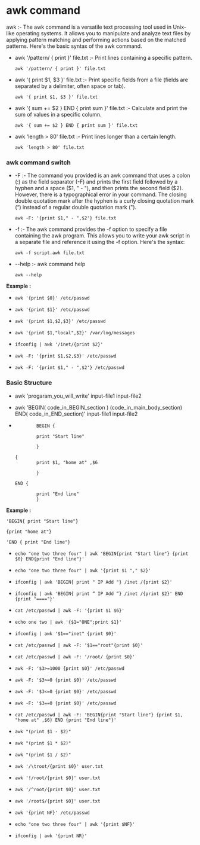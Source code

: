 # awk command 

awk 	    :-		The awk command is a versatile text processing tool used in Unix-like operating systems. It allows you to manipulate and analyze text files by applying pattern matching and performing actions based on the matched patterns. Here's the basic syntax of the awk command.
																
-   awk '/pattern/ { print }' file.txt 				:-						Print lines containing a specific pattern.
	
    ```
    awk '/pattern/ { print }' file.txt
    ```
-   awk '{ print $1, $3 }' file.txt			:-			Print specific fields from a file (fields are separated by a delimiter, often space or tab).
			
    ```
    awk '{ print $1, $3 }' file.txt
	```
-   awk '{ sum += $2 } END { print sum }' file.txt			:-					Calculate and print the sum of values in a specific column.
	
    ```
    awk '{ sum += $2 } END { print sum }' file.txt
    ```
-   awk 'length > 80' file.txt							:-						Print lines longer than a certain length.
			
    ```
    awk 'length > 80' file.txt
	```		

### awk command switch 

-   -F	:-	The command you provided is an awk command that uses a colon (:) as the field separator (-F) and prints the first field followed by a hyphen and a space ($1, " - "), and then prints the second field ($2). However, there is a typographical error in your command. The closing double quotation mark after the hyphen is a curly closing quotation mark (“) instead of a regular double quotation mark (").
		
    ```
    awk -F: '{print $1," - ",$2'} file.txt
    ```			
-   -f 	:-	The awk command provides the -f option to specify a file containing the awk program. This allows you to write your awk script in a separate file and reference it using the -f option. Here's the syntax:
			
    ```
    awk -f script.awk file.txt
    ```
-   --help 							:-						awk command help 
    ```
    awk --help 
    ```

**Example :**


-	```
	awk '{print $0}' /etc/passwd
	```		
-	```
	awk '{print $1}' /etc/passwd 	
	```		
-	```
	awk '{print $1,$2,$3}' /etc/passwd
	```
-	```		
	awk '{print $1,"local",$2}' /var/log/messages
	```
-	```		
	ifconfig | awk '/inet/{print $2}'	
	```
-	```		
	awk -F: '{print $1,$2,$3}' /etc/passwd
	```
-	```		
	awk -F: '{print $1," - ",$2'} /etc/passwd 
	```		
			
### Basic Structure
			
- 	awk 'progaram_you_will_write' input-file1 input-file2

- 	awk 'BEGIN( code_in_BEGIN_section ) (code_in_main_body_section) END( code_in_END_section)' input-file1 input-file2

-	```
			BEGIN {

        	print "Start line"

        	}

	{
        	print $1, "home at" ,$6

        	}

	END {

        	print "End line"
        	}
	
**Example :**	


	'BEGIN{ print "Start line"}
			
	{print "home at"}
			
	'END { print "End line"}	

			
-	```
	echo "one two three four" | awk 'BEGIN{print "Start line"} {print $0} END{print "End line"}'
	```		
-	```
	echo "one two three four" | awk '{print $1 "," $2}'
	```		
-	```
	ifconfig | awk 'BEGIN{ print " IP Add "} /inet /{print $2}'	
	```		
-	```
	ifconfig | awk 'BEGIN{ print “ IP Add “} /inet /{print $2}' END {print "===="}'
	```		
-	```
	cat /etc/passwd | awk -F: '{print $1 $6}'		
	```		
-	```
	echo one two | awk '{$1="ONE";print $1}'		
	```
-	```
	ifconfig | awk '$1=="inet" {print $0}'										
	```
-	```
	cat /etc/passwd | awk -F: '$1=="root"{print $0}'
	```	
-	```
	cat /etc/passwd | awk -F: '/root/ {print $0}'			
	```	
-	```
	awk -F: '$3>=1000 {print $0}' /etc/passwd
	```		
-	```
	awk -F: '$3>=0 {print $0}' /etc/passwd 									 
	```	
-	```
	awk -F: '$3<=0 {print $0}' /etc/passwd 										 
	```
-	```
	awk -F: '$3==0 {print $0}' /etc/passwd 				
	```
-	```
	cat /etc/passwd | awk -F: 'BEGIN{print "Start line"} {print $1, "home at" ,$6} END {print "End line"}'
	```		
-	```
	awk "(print $1 - $2)"							 
	```
-	```
	awk "(print $1 * $2)"							 		
	```
-	```
	awk "(print $1 / $2)"							 
	```
-	```
	awk '/\troot/{print $0}' user.txt		
	```
-	```
	awk '!/root/{print $0}' user.txt 		 
	```
-	```
	awk '/^root/{print $0}' user.txt
	```
-	```
	awk '/root$/{print $0}' user.txt 
	```
-	```
	awk '{print NF}' /etc/passwd 			 
	```
-	```
	echo "one two three four" | awk '{print $NF}'		
	```
-	```
	ifconfig | awk '{print NR}'					
	```



 	
	
